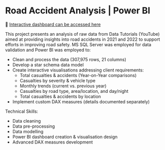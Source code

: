 # Road Accident Analysis | Power BI
🔗 [Interactive dashboard can be accessed here](https://www.novypro.com/project/road-accident-analysis-74)

This project presents an analysis of raw data from Data Tutorials (YouTube) aimed at providing insights into road accidents in 2021 and 2022 to support efforts in improving road safety. MS SQL Server was employed for data validation and Power BI was employed to:

- Clean and process the data (307,975 rows, 21 columns)
- Develop a star schema data model
- Create interactive visualisations addressing client requirements:
  * Total casualties & accidents (Year-on-Year comparisons)
  * Casualties by severity & vehicle type
  * Monthly trends (current vs. previous year)
  * Casualties by road type, area/location, and day/night
  * Total casualties & accidents by location
- Implement custom DAX measures (details documented separately)

Technical Skills:

- Data cleaning
- Data pre-processing
- Data modelling
- Power BI dashboard creation & visualisation design
- Advanced DAX measures development
